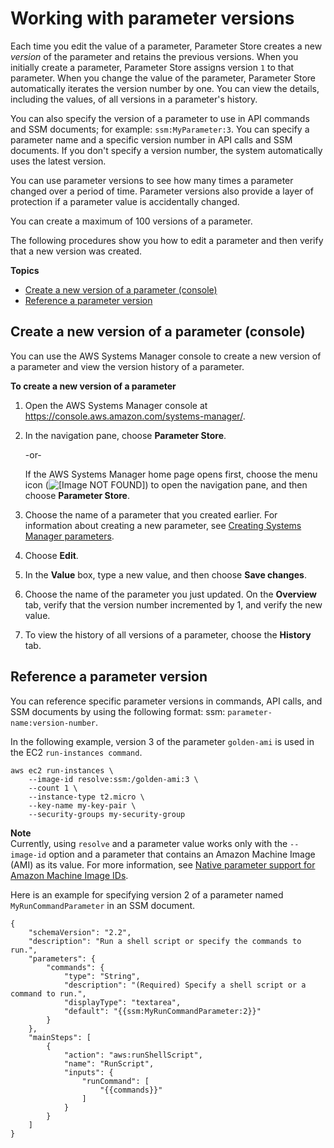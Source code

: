 # Working with parameter versions<a name="sysman-paramstore-versions"></a>

Each time you edit the value of a parameter, Parameter Store creates a new *version* of the parameter and retains the previous versions\. When you initially create a parameter, Parameter Store assigns version `1` to that parameter\. When you change the value of the parameter, Parameter Store automatically iterates the version number by one\. You can view the details, including the values, of all versions in a parameter's history\. 

You can also specify the version of a parameter to use in API commands and SSM documents; for example: `ssm:MyParameter:3`\. You can specify a parameter name and a specific version number in API calls and SSM documents\. If you don't specify a version number, the system automatically uses the latest version\. 

You can use parameter versions to see how many times a parameter changed over a period of time\. Parameter versions also provide a layer of protection if a parameter value is accidentally changed\. 

You can create a maximum of 100 versions of a parameter\.

The following procedures show you how to edit a parameter and then verify that a new version was created\.

**Topics**
+ [Create a new version of a parameter \(console\)](#sysman-paramstore-version-console)
+ [Reference a parameter version](#reference-parameter-version)

## Create a new version of a parameter \(console\)<a name="sysman-paramstore-version-console"></a>

You can use the AWS Systems Manager console to create a new version of a parameter and view the version history of a parameter\.

**To create a new version of a parameter**

1. Open the AWS Systems Manager console at [https://console\.aws\.amazon\.com/systems\-manager/](https://console.aws.amazon.com/systems-manager/)\.

1. In the navigation pane, choose **Parameter Store**\.

   \-or\-

   If the AWS Systems Manager home page opens first, choose the menu icon \(![\[Image NOT FOUND\]](http://docs.aws.amazon.com/systems-manager/latest/userguide/images/menu-icon-small.png)\) to open the navigation pane, and then choose **Parameter Store**\.

1. Choose the name of a parameter that you created earlier\. For information about creating a new parameter, see [Creating Systems Manager parameters](sysman-paramstore-su-create.md)\. 

1. Choose **Edit**\.

1. In the **Value** box, type a new value, and then choose **Save changes**\.

1. Choose the name of the parameter you just updated\. On the **Overview** tab, verify that the version number incremented by 1, and verify the new value\.

1. To view the history of all versions of a parameter, choose the **History** tab\. 

## Reference a parameter version<a name="reference-parameter-version"></a>

You can reference specific parameter versions in commands, API calls, and SSM documents by using the following format: ssm: `parameter-name:version-number`\. 

In the following example, version 3 of the parameter `golden-ami` is used in the EC2 `run-instances command`\. 

```
aws ec2 run-instances \
    --image-id resolve:ssm:/golden-ami:3 \
    --count 1 \
    --instance-type t2.micro \
    --key-name my-key-pair \
    --security-groups my-security-group
```

**Note**  
Currently, using `resolve` and a parameter value works only with the `--image-id` option and a parameter that contains an Amazon Machine Image \(AMI\) as its value\. For more information, see [Native parameter support for Amazon Machine Image IDs](parameter-store-ec2-aliases.md)\.

Here is an example for specifying version 2 of a parameter named `MyRunCommandParameter` in an SSM document\.

```
{
    "schemaVersion": "2.2",
    "description": "Run a shell script or specify the commands to run.",
    "parameters": {
        "commands": {
            "type": "String",
            "description": "(Required) Specify a shell script or a command to run.",
            "displayType": "textarea",
            "default": "{{ssm:MyRunCommandParameter:2}}"
        }
    },
    "mainSteps": [
        {
            "action": "aws:runShellScript",
            "name": "RunScript",
            "inputs": {
                "runCommand": [
                    "{{commands}}"
                ]
            }
        }
    ]
}
```
